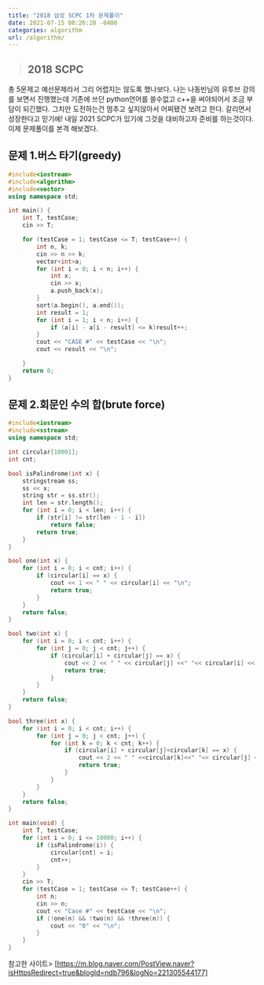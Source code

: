 ```yaml
---
title: "2018 삼성 SCPC 1차 문제풀이"
date: 2021-07-15 08:26:28 -0400
categories: algorithm
url: /algorithm/
---
```


> ## 2018 SCPC 
총 5문제고 예선문제라서 그리 어렵지는 않도록 했나보다. 나는 나동빈님의 유투브 강의를 보면서 진행했는데 기존에 쓰던 python언어를 쓸수없고 c++을 써야되어서 조금 부담이 되긴했다. 그치만 도전하는건 멈추고 싶지않아서
어찌됐건 보려고 한다. 갈리면서 성장한다고 믿기에! 내일 2021 SCPC가 있기에 그것을 대비하고자 준비를 하는것이다. 이제 문제풀이를 본격 해보겠다.


## 문제 1.버스 타기(greedy) 

```c++
#include<iostream>
#include<algorithm>
#include<vector>
using namespace std;

int main() {
	int T, testCase;
	cin >> T;

	for (testCase = 1; testCase <= T; testCase++) {
		int n, k;
		cin >> n >> k;
		vector<int>a;
		for (int i = 0; i < n; i++) {
			int x;
			cin >> x;
			a.push_back(x);
		}
		sort(a.begin(), a.end());
		int result = 1;
		for (int i = 1; i < n; i++) {
			if (a[i] - a[i - result] <= k)result++;
		}
		cout << "CASE #" << testCase << "\n";
		cout << result << "\n";

	}
	return 0;
}
```

## 문제 2.회문인 수의 합(brute force) 

```c++
#include<iostream>
#include<sstream>
using namespace std;

int circular[10001];
int cnt;

bool isPalindrome(int x) {
	stringstream ss;
	ss << x;
	string str = ss.str();
	int len = str.length();
	for (int i = 0; i < len; i++) {
		if (str[i] != str[len - 1 - i])
			return false;
		return true;
	}
}

bool one(int x) {
	for (int i = 0; i < cnt; i++) {
		if (circular[i] == x) {
			cout << 1 << " " << circular[i] << "\n";
			return true;
		}
	}
	return false;
}

bool two(int x) {
	for (int i = 0; i < cnt; i++) {
		for (int j = 0; j < cnt; j++) {
			if (circular[i] + circular[j] == x) {
				cout << 2 << " " << circular[j] <<" "<< circular[i] << "\n";
				return true;
			}
		}
	}
	return false;
}

bool three(int x) {
	for (int i = 0; i < cnt; i++) {
		for (int j = 0; j < cnt; j++) {
			for (int k = 0; k < cnt; k++) {
				if (circular[i] + circular[j]+circular[k] == x) {
					cout << 2 << " " <<circular[k]<<" "<< circular[j] << " " << circular[i] << "\n";
					return true;
				}
			}
		}
	}
	return false;
}

int main(void) {
	int T, testCase;
	for (int i = 0; i <= 10000; i++) {
		if (isPalindrome(i)) {
			circular[cnt] = i;
			cnt++;
		}
	}
	cin >> T;
	for (testCase = 1; testCase <= T; testCase++) {
		int n;
		cin >> n;
		cout << "Case #" << testCase << "\n";
		if (!one(n) && !two(n) && !three(n)) {
			cout << "0" << "\n";
		}
	}
}
```



참고한 사이트> [https://m.blog.naver.com/PostView.naver?isHttpsRedirect=true&blogId=ndb796&logNo=221305544177]


[jekyll-docs]: https://jekyllrb.com/docs/home
[jekyll-gh]:   https://github.com/jekyll/jekyll
[jekyll-talk]: https://talk.jekyllrb.com/

